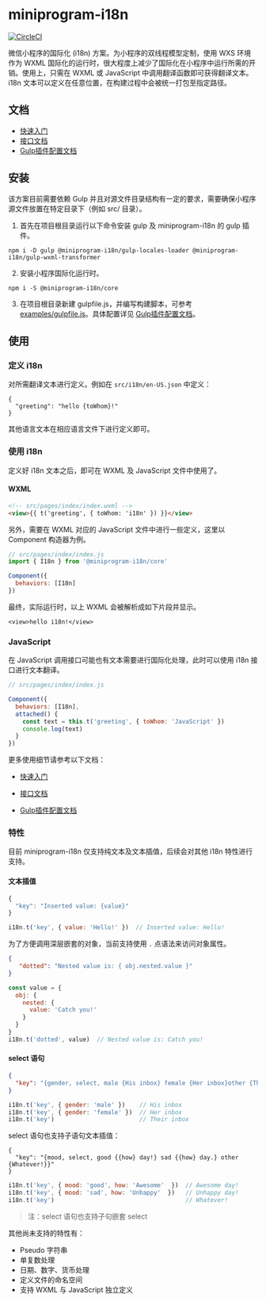 # miniprogram-i18n
[![CircleCI](https://circleci.com/gh/wechat-miniprogram/miniprogram-i18n.svg?style=svg)](https://circleci.com/gh/wechat-miniprogram/miniprogram-i18n)

微信小程序的国际化 (i18n) 方案。为小程序的双线程模型定制，使用 WXS 环境作为 WXML 国际化的运行时，很大程度上减少了国际化在小程序中运行所需的开销。使用上，只需在 WXML 或 JavaScript 中调用翻译函数即可获得翻译文本。i18n 文本可以定义在任意位置，在构建过程中会被统一打包至指定路径。

## 文档

- [快速入门](./docs/quickstart.md)
- [接口文档](./docs/api.md)
- [Gulp插件配置文档](./docs/gulp.md)

## 安装

该方案目前需要依赖 Gulp 并且对源文件目录结构有一定的要求，需要确保小程序源文件放置在特定目录下（例如 src/ 目录）。

1. 首先在项目根目录运行以下命令安装 gulp 及 miniprogram-i18n 的 gulp 插件。

```
npm i -D gulp @miniprogram-i18n/gulp-locales-loader @miniprogram-i18n/gulp-wxml-transformer
```

2. 安装小程序国际化运行时。

```
npm i -S @miniprogram-i18n/core
```

3. 在项目根目录新建 gulpfile.js，并编写构建脚本，可参考 [examples/gulpfile.js](./examples/gulpfile.js)。具体配置详见 [Gulp插件配置文档](./docs/gulp.md)。

## 使用

### 定义 i18n

对所需翻译文本进行定义。例如在 `src/i18n/en-US.json` 中定义：

```
{
  "greeting": "hello {toWhom}!"
}
```

其他语言文本在相应语言文件下进行定义即可。

### 使用 i18n

定义好 i18n 文本之后，即可在 WXML 及 JavaScript 文件中使用了。

#### WXML

```html
<!-- src/pages/index/index.wxml -->
<view>{{ t('greeting', { toWhom: 'i18n' }) }}</view>
```

另外，需要在 WXML 对应的 JavaScript 文件中进行一些定义，这里以 Component 构造器为例。

```js
// src/pages/index/index.js
import { I18n } from '@miniprogram-i18n/core'

Component({
  behaviors: [I18n]
})
```

最终，实际运行时，以上 WXML 会被解析成如下片段并显示。

```
<view>hello i18n!</view>
```

### JavaScript

在 JavaScript 调用接口可能也有文本需要进行国际化处理，此时可以使用 i18n 接口进行文本翻译。

```js
// src/pages/index/index.js

Component({
  behaviors: [I18n],
  attached() {
    const text = this.t('greeting', { toWhom: 'JavaScript' })
    console.log(text)
  }
})
```

更多使用细节请参考以下文档：

- [快速入门](./docs/quickstart.md)

- [接口文档](./docs/api.md)
- [Gulp插件配置文档](./docs/gulp.md)

### 特性

目前 miniprogram-i18n 仅支持纯文本及文本插值，后续会对其他 i18n 特性进行支持。

#### 文本插值

```js
{
  "key": "Inserted value: {value}"
}
```

```js
i18n.t('key', { value: 'Hello!' })  // Inserted value: Hello!
```

为了方便调用深层嵌套的对象，当前支持使用 `.` 点语法来访问对象属性。

```json
{
   "dotted": "Nested value is: { obj.nested.value }"
}
```

```js
const value = {
  obj: {
    nested: {
      value: 'Catch you!'
    }
  }
}
i18n.t('dotted', value)  // Nested value is: Catch you!
```

#### select 语句

```json
{
  "key": "{gender, select, male {His inbox} female {Her inbox}other {Their inbox}}"
}
```

```js
i18n.t('key', { gender: 'male' })    // His inbox
i18n.t('key', { gender: 'female' })  // Her inbox
i18n.t('key')                        // Their inbox
```

select 语句也支持子语句文本插值：

```
{
  "key": "{mood, select, good {{how} day!} sad {{how} day.} other {Whatever!}}"
}
```

```js
i18n.t('key', { mood: 'good', how: 'Awesome'  })  // Awesome day!
i18n.t('key', { mood: 'sad', how: 'Unhappy'  })   // Unhappy day!
i18n.t('key')                                     // Whatever!
```

> 注：select 语句也支持子句嵌套 select

其他尚未支持的特性有：

- Pseudo 字符串
- 单复数处理
- 日期、数字、货币处理
- 定义文件的命名空间
- 支持 WXML 与 JavaScript 独立定义

